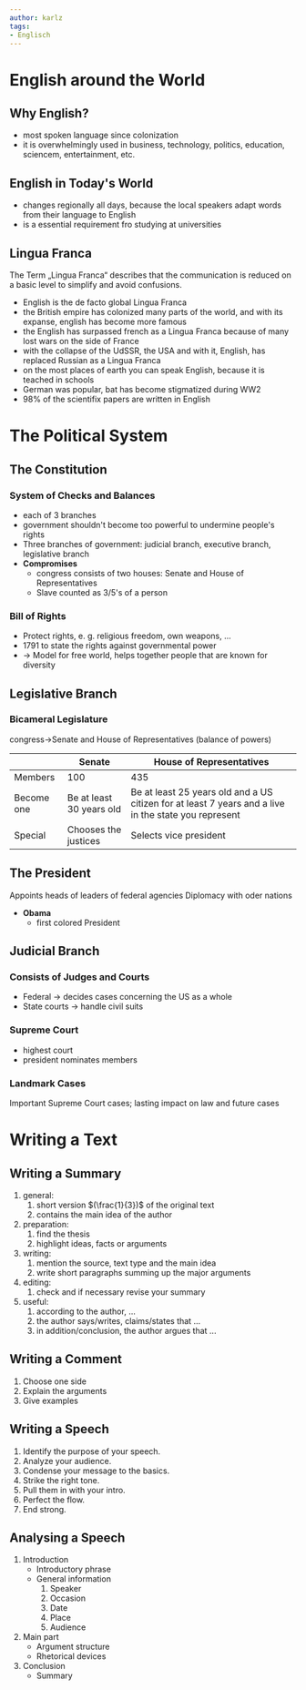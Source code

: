 ```yaml
---
author: karlz
tags:
- Englisch
---
```


# English around the World

## Why English?

- most spoken language since colonization
- it is overwhelmingly used in business, technology, politics, education, sciencem, entertainment, etc.

## English in Today's World

- changes regionally all days, because the local speakers adapt words from their language to English
- is a essential requirement fro studying at universities

## Lingua Franca

The Term „Lingua Franca“ describes that the communication is reduced on a basic level to simplify and avoid confusions.

* English is the de facto global Lingua Franca 
* the British empire has colonized many parts of the world, and with its expanse, english has become more famous
* the English has surpassed french as a Lingua Franca because of many lost wars on the side of France
* with the collapse of the UdSSR, the USA and with it, English, has replaced Russian as a Lingua Franca
* on the most places of earth you can speak English, because it is teached in schools
* German was popular, bat has become stigmatized during WW2
* 98% of the scientifix papers are written in English

# The Political System

## The Constitution

### System of Checks and Balances

- each of 3 branches 
- government shouldn't become too powerful to undermine people's rights
- Three branches of government: judicial branch, executive branch, legislative branch
- **Compromises**
	- congress consists of two houses: Senate and House of Representatives
	- Slave counted as 3/5's of a person

### Bill of Rights

- Protect rights, e. g. religious freedom, own weapons, ...
- 1791 to state the rights against governmental power
- → Model for free world, helps together people that are known for diversity

## Legislative Branch

### Bicameral Legislature

congress→Senate and House of Representatives (balance of powers)

|            | Senate                   | House of Representatives                                                                             |
| ---------- | ------------------------ | ---------------------------------------------------------------------------------------------------- |
| Members    | 100                      | 435                                                                                                  |
| Become one | Be at least 30 years old | Be at least 25 years old and a US citizen for at least 7 years and a live in the state you represent |
| Special    | Chooses the justices     | Selects vice president                                                                               |

## The President

Appoints heads of leaders of federal agencies
Diplomacy with oder nations

- **Obama**
	- first colored President

## Judicial Branch

### Consists of Judges and Courts

- Federal → decides cases concerning the US as a whole
- State courts → handle civil suits

### Supreme Court

- highest court
- president nominates members

### Landmark Cases

Important Supreme Court cases; lasting impact on law and future cases

# Writing a Text

## Writing a Summary

1. general:
	1. short version $(\frac{1}{3})$ of the original text
	2. contains the main idea of the author
2. preparation:
	1. find the thesis
	2. highlight ideas, facts or arguments
3. writing:
	1. mention the source, text type and the main idea
	2. write short paragraphs summing up the major arguments
4. editing:
	1. check and if necessary revise your summary
5. useful:
	1. according to the author, ...
	2. the author says/writes, claims/states that ...
	3. in addition/conclusion, the author argues that ...

## Writing a Comment

1. Choose one side
2. Explain the arguments
3. Give examples

## Writing a Speech

1. Identify the purpose of your speech.
2. Analyze your audience.
3. Condense your message to the basics.
4. Strike the right tone.
5. Pull them in with your intro.
6. Perfect the flow.
7. End strong. 

## Analysing a Speech

1. Introduction
	- Introductory phrase
	- General information
		1. Speaker
		2. Occasion
		3. Date
		4. Place
		5. Audience
2. Main part
	- Argument structure
	- Rhetorical devices
3. Conclusion
	- Summary
